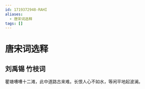 ```yaml
---
id: 1719372948-RAHI
aliases:
  - 唐宋词选释
tags: []
---
```


# 唐宋词选释

## 刘禹锡 竹枝词

瞿塘嘈嘈十二滩，此中道路古来难。长恨人心不如水，等闲平地起波澜。
